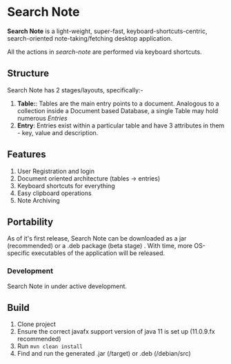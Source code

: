# Search Note

**Search Note** is a light-weight, super-fast, keyboard-shortcuts-centric, search-oriented note-taking/fetching desktop application.

All the actions in *search-note* are performed via keyboard shortcuts.

## Structure

Search Note has 2 stages/layouts, specifically:-

1. **Table:**: Tables are the main entry points to a document. Analogous to a collection inside a Document based Database, a single Table may hold numerous *Entries*
2. **Entry**: Entries exist within a particular table and have 3 attributes in them - key, value and description.

## Features

1. User Registration and login
2. Document oriented architecture (tables -> entries)
3. Keyboard shortcuts for everything
4. Easy clipboard operations
5. Note Archiving 

## Portability

As of it's first release, Search Note can be downloaded as a jar (recommended) or a .deb package (beta stage) . With time, more OS-specific executables of the application will be released.

### Development

Search Note in under active development.

## Build

1. Clone project
2. Ensure the correct javafx support version of java 11 is set up (11.0.9.fx recommended)
3. Run ``mvn clean install``
4. Find and run the generated .jar (/target) or .deb (/debian/src)